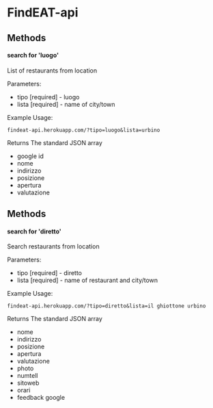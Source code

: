 # FindEAT-api

## Methods
#### search for 'luogo'
List of restaurants from location

Parameters:
- tipo  [required] - luogo
- lista [required] - name of city/town


Example Usage:
```
findeat-api.herokuapp.com/?tipo=luogo&lista=urbino
```
Returns
The standard JSON array

- google id
- nome
- indirizzo
- posizione
- apertura
- valutazione


## Methods
#### search for 'diretto'
Search restaurants from location

Parameters:
- tipo  [required] - diretto
- lista [required] - name of restaurant and city/town


Example Usage:
```
findeat-api.herokuapp.com/?tipo=diretto&lista=il ghiottone urbino
```
Returns
The standard JSON array

- nome
- indirizzo
- posizione
- apertura
- valutazione
- photo
- numtell
- sitoweb
- orari
- feedback google
